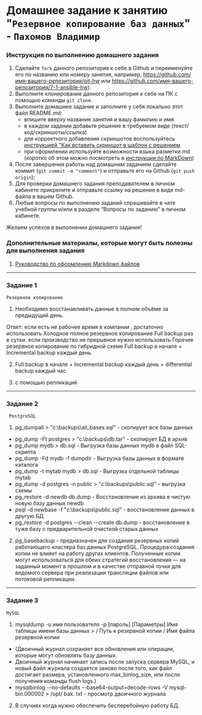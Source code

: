 # Домашнее задание к занятию "`Резервное копирование баз данных`" - `Пахомов Владимир`


### Инструкция по выполнению домашнего задания

   1. Сделайте `fork` данного репозитория к себе в Github и переименуйте его по названию или номеру занятия, например, https://github.com/имя-вашего-репозитория/git-hw или  https://github.com/имя-вашего-репозитория/7-1-ansible-hw).
   2. Выполните клонирование данного репозитория к себе на ПК с помощью команды `git clone`.
   3. Выполните домашнее задание и заполните у себя локально этот файл README.md:
      - впишите вверху название занятия и вашу фамилию и имя
      - в каждом задании добавьте решение в требуемом виде (текст/код/скриншоты/ссылка)
      - для корректного добавления скриншотов воспользуйтесь [инструкцией "Как вставить скриншот в шаблон с решением](https://github.com/netology-code/sys-pattern-homework/blob/main/screen-instruction.md)
      - при оформлении используйте возможности языка разметки md (коротко об этом можно посмотреть в [инструкции  по MarkDown](https://github.com/netology-code/sys-pattern-homework/blob/main/md-instruction.md))
   4. После завершения работы над домашним заданием сделайте коммит (`git commit -m "comment"`) и отправьте его на Github (`git push origin`);
   5. Для проверки домашнего задания преподавателем в личном кабинете прикрепите и отправьте ссылку на решение в виде md-файла в вашем Github.
   6. Любые вопросы по выполнению заданий спрашивайте в чате учебной группы и/или в разделе “Вопросы по заданию” в личном кабинете.
   
Желаем успехов в выполнении домашнего задания!
   
### Дополнительные материалы, которые могут быть полезны для выполнения задания

1. [Руководство по оформлению Markdown файлов](https://gist.github.com/Jekins/2bf2d0638163f1294637#Code)

---

### Задание 1

`Резервное копирование`

1.  Необходимо восстанавливать данные в полном объёме за предыдущий день.

Ответ: если есть не рабочее время в компании , достаточно использовать Холодное полное резервное копирование Full backup раз  в сутки.
если производство не прерывное нужно использовать Горячее резервное копирование по гибридной схеме Full backup в начале  + Incremental backup каждый день.

2. Full backup в начале + Incremental backup каждый день + differential backup каждый час

3. с помощью репликаций



---

### Задание 2

` PostgreSQL`

1. pg_dumpall > "c:\backups\all_bases.sql" - скопирует все базы данных
  - pg_dump -Ft postgres > "c:\backups\db.tar" - скопирует БД в архив
  - pg_dump mydb > db.sql - Выгрузка базы данных mydb в файл SQL-скрипта
  - pg_dump -Fd mydb -f dumpdir - Выгрузка базы данных в формате каталога
  - pg_dump -t mytab mydb > db.sql - Выгрузка отдельной таблицы mytab
  - pg_dump -d postgres -n public > "c:\backups\public.sql" - выгрузка схемы
  - pg_restore -d newdb db.dump - Восстановление из архива в чистую новую базу данных newdb
  - psql -d newbase -f "c:\backups\public.sql" - восстановление данных в другую БД
  - pg_restore -d postgres --clean --create db.dump - восстановление в туже базу с предварительной очисткой старых данных

2. pg_basebackup - предназначен для создания резервных копий работающего
   кластера баз данных PostgreSQL. Процедура создания копии не влияет на работу
   других клиентов. Полученные копии могут использоваться для обеих стратегий
   восстановления — на заданный момент в прошлом и в качестве отправной точки
   для ведомого сервера при реализации трансляции файлов или потоковой репликации.

---

### Задание 3

`MySQL`

1. mysqldump -u имя пользователя -p [пароль] [Параметры]  Имя таблицы имени базы данных >  / Путь к резервной копии / Имя файла резервной копии
- (Двоичный журнал сохраняет все обновления или операции, которые могут обновлять базу данных.
- Двоичный журнал начинает запись после запуска сервера MySQL, и новый файл журнала создается заново после того, как файл достигает размера, установленного max_binlog_size, или после получения команды flush logs.)
- mysqlbinlog --no-defaults --base64-output=decode-rows -V mysql-bin.000002 > /opt/ bak. txt - просмотр двоичного журнала
 
2. В случиях когда нужно обеспечить бесперебойную работу БД.



